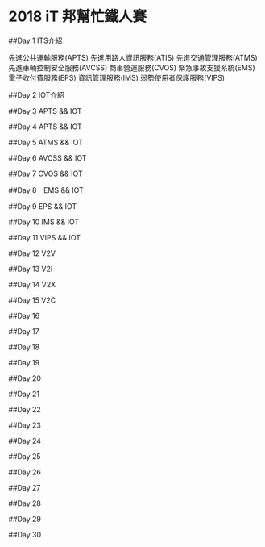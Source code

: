 # 2018 iT 邦幫忙鐵人賽
##Day 1 ITS介紹

先進公共運輸服務(APTS)
先進用路人資訊服務(ATIS)
先進交通管理服務(ATMS)
先進車輛控制安全服務(AVCSS)
商車營運服務(CVOS)
緊急事故支援系統(EMS)
電子收付費服務(EPS)
資訊管理服務(IMS)
弱勢使用者保護服務(VIPS)

##Day 2 IOT介紹

##Day 3 APTS && IOT

##Day 4  APTS && IOT

##Day 5 ATMS && IOT

##Day 6  AVCSS && IOT

##Day 7 CVOS && IOT

##Day 8　EMS && IOT

##Day 9  EPS && IOT

##Day 10 IMS && IOT

##Day 11 VIPS && IOT

##Day 12  V2V

##Day 13 V2I

##Day 14 V2X

##Day 15 V2C

##Day 16

##Day 17

##Day 18

##Day 19

##Day 20

##Day 21

##Day 22

##Day 23

##Day 24

##Day 25

##Day 26

##Day 27

##Day 28

##Day 29

##Day 30

